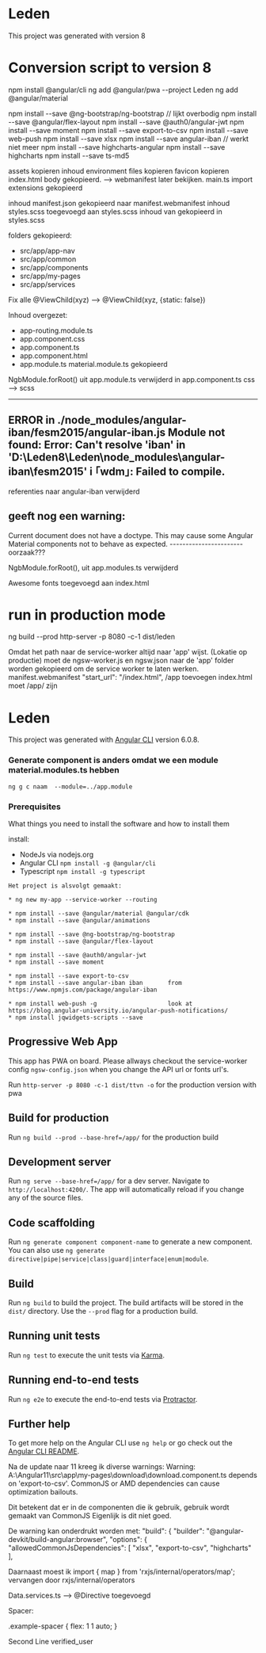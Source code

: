 # Leden

This project was generated with version 8


# Conversion script to version 8

npm install @angular/cli
ng add @angular/pwa --project Leden
ng add @angular/material

npm install --save @ng-bootstrap/ng-bootstrap      // lijkt overbodig
npm install --save @angular/flex-layout
npm install --save @auth0/angular-jwt
npm install --save moment
npm install --save export-to-csv
npm install --save web-push
npm install --save xlsx
npm install --save angular-iban         // werkt niet meer
npm install --save highcharts-angular
npm install --save highcharts
npm install --save ts-md5

assets kopieren
inhoud environment files kopieren
favicon kopieren
index.html body gekopieerd. --> webmanifest later bekijken.
main.ts  import extensions gekopieerd

inhoud manifest.json gekopieerd naar manifest.webmanifest
inhoud styles.scss toegevoegd aan styles.scss
inhoud van gekopieerd in styles.scss

folders gekopieerd:
- src/app/app-nav
- src/app/common
- src/app/components
- src/app/my-pages
- src/app/services

Fix alle @ViewChild(xyz) -->  @ViewChild(xyz, {static: false})

Inhoud overgezet:
- app-routing.module.ts
- app.component.css
- app.component.ts
- app.component.html
- app.module.ts
material.module.ts gekopieerd

NgbModule.forRoot() uit app.module.ts verwijderd
in app.component.ts   css --> scss

------------------------------
ERROR in ./node_modules/angular-iban/fesm2015/angular-iban.js
Module not found: Error: Can't resolve 'iban' in 'D:\Leden8\Leden\node_modules\angular-iban\fesm2015'
i ｢wdm｣: Failed to compile.
-----------------------------------------
referenties naar angular-iban verwijderd


geeft nog een warning: 
------------------------------
Current document does not have a doctype. This may cause some Angular Material components not to behave as expected.
----------------------- oorzaak??? 

NgbModule.forRoot(), uit app.modules.ts verwijderd


Awesome fonts toegevoegd aan index.html
  <link  href="https://use.fontawesome.com/releases/v5.1.0/css/all.css" rel="stylesheet">




# run in production mode
ng build --prod
http-server -p 8080 -c-1 dist/leden

Omdat het path naar de service-worker altijd naar 'app' wijst. (Lokatie op productie) moet de 
ngsw-worker.js en ngsw.json naar de 'app' folder worden gekopieerd om de service worker te laten werken. 
 manifest.webmanifest "start_url": "/index.html",   /app toevoegen
  index.html  <base href="/">  moet /app/ zijn







# Leden

This project was generated with [Angular CLI](https://github.com/angular/angular-cli) version 6.0.8.


### Generate component is anders omdat we een module material.modules.ts hebben
`ng g c naam  --module=../app.module`

### Prerequisites

What things you need to install the software and how to install them

install:
* NodeJs via nodejs.org
* Angular CLI  `npm install -g @angular/cli` 
* Typescript `npm install -g typescript`

```
Het project is alsvolgt gemaakt:

* ng new my-app --service-worker --routing

* npm install --save @angular/material @angular/cdk
* npm install --save @angular/animations

* npm install --save @ng-bootstrap/ng-bootstrap
* npm install --save @angular/flex-layout

* npm install --save @auth0/angular-jwt
* npm install --save moment

* npm install --save export-to-csv
* npm install --save angular-iban iban       from https://www.npmjs.com/package/angular-iban

* npm install web-push -g                    look at https://blog.angular-university.io/angular-push-notifications/
* npm install jqwidgets-scripts --save

```


## Progressive Web App

This app has PWA on board. Please allways checkout the service-worker config `ngsw-config.json` when you change the API url or fonts url's.

Run `http-server -p 8080 -c-1 dist/ttvn -o` for the production version with pwa

## Build for production

Run `ng build --prod --base-href=/app/` for the production build


## Development server


Run `ng serve --base-href=/app/` for a dev server. Navigate to `http://localhost:4200/`. The app will automatically reload if you change any of the source files.

## Code scaffolding

Run `ng generate component component-name` to generate a new component. You can also use `ng generate directive|pipe|service|class|guard|interface|enum|module`.

## Build

Run `ng build` to build the project. The build artifacts will be stored in the `dist/` directory. Use the `--prod` flag for a production build.

## Running unit tests

Run `ng test` to execute the unit tests via [Karma](https://karma-runner.github.io).

## Running end-to-end tests

Run `ng e2e` to execute the end-to-end tests via [Protractor](http://www.protractortest.org/).

## Further help

To get more help on the Angular CLI use `ng help` or go check out the [Angular CLI README](https://github.com/angular/angular-cli/blob/master/README.md).





Na de update naar 11 kreeg ik diverse warnings:
Warning: A:\Angular11\src\app\my-pages\download\download.component.ts depends on 'export-to-csv'. CommonJS or AMD dependencies can cause optimization bailouts.

Dit betekent dat er in de componenten die ik gebruik, gebruik wordt gemaakt van CommonJS
Eigenlijk is dit niet goed.

De warning kan onderdrukt worden met:
        "build": {
          "builder": "@angular-devkit/build-angular:browser",
          "options": {
              "allowedCommonJsDependencies": [
                 "xlsx",
                 "export-to-csv",
                 "highcharts"
              ],

Daarnaast moest ik 
import { map } from 'rxjs/internal/operators/map';
vervangen door  rxjs/internal/operators

Data.services.ts --> @Directive toegevoegd




Spacer:

.example-spacer {
  flex: 1 1 auto;
}


<mat-toolbar-row>
  <span>Second Line</span>
  <span class="example-spacer"></span>
  <mat-icon class="example-icon" aria-hidden="false" aria-label="Example user verified icon">verified_user</mat-icon>
</mat-toolbar-row>
